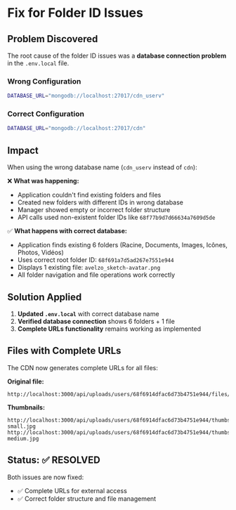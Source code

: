 # Fix for Folder ID Issues

## Problem Discovered

The root cause of the folder ID issues was a **database connection problem** in the `.env.local` file.

### Wrong Configuration
```bash
DATABASE_URL="mongodb://localhost:27017/cdn_userv"
```

### Correct Configuration  
```bash
DATABASE_URL="mongodb://localhost:27017/cdn"
```

## Impact

When using the wrong database name (`cdn_userv` instead of `cdn`):

❌ **What was happening:**
- Application couldn't find existing folders and files
- Created new folders with different IDs in wrong database
- Manager showed empty or incorrect folder structure
- API calls used non-existent folder IDs like `68f77b9d7d66634a7609d5de`

✅ **What happens with correct database:**
- Application finds existing 6 folders (Racine, Documents, Images, Icônes, Photos, Vidéos)
- Uses correct root folder ID: `68f691a7d5ad267e7551e944`
- Displays 1 existing file: `avelzo_sketch-avatar.png`
- All folder navigation and file operations work correctly

## Solution Applied

1. **Updated `.env.local`** with correct database name
2. **Verified database connection** shows 6 folders + 1 file
3. **Complete URLs functionality** remains working as implemented

## Files with Complete URLs

The CDN now generates complete URLs for all files:

**Original file:**
```
http://localhost:3000/api/uploads/users/68f6914dfac6d73b4751e944/files/68f77763369b90082f7288f0.png
```

**Thumbnails:**
```  
http://localhost:3000/api/uploads/users/68f6914dfac6d73b4751e944/thumbs/68f77763369b90082f7288f0-small.jpg
http://localhost:3000/api/uploads/users/68f6914dfac6d73b4751e944/thumbs/68f77763369b90082f7288f0-medium.jpg
```

## Status: ✅ RESOLVED

Both issues are now fixed:
- ✅ Complete URLs for external access  
- ✅ Correct folder structure and file management
